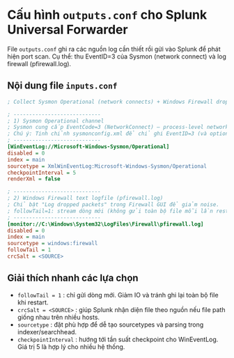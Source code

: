# Cấu hình `outputs.conf` cho Splunk Universal Forwarder

File `outputs.conf` ghi ra các nguồn log cần thiết rồi gửi vào Splunk để phát hiện port scan.
Cụ thể: thu EventID=3 của Sysmon (network connect) và log firewall (pfirewall.log).


## Nội dung file `inputs.conf`

```ini
; Collect Sysmon Operational (network connects) + Windows Firewall dropped log

; ----------------------------
; 1) Sysmon Operational channel
; Sysmon cung cấp EventCode=3 (NetworkConnect) — process-level network events
; Chú ý: Tinh chỉnh sysmonconfig.xml để chỉ ghi EventID=3 (và optional EventID=1)
; ----------------------------
[WinEventLog://Microsoft-Windows-Sysmon/Operational]
disabled = 0
index = main
sourcetype = XmlWinEventLog:Microsoft-Windows-Sysmon/Operational
checkpointInterval = 5
renderXml = false

; ----------------------------
; 2) Windows Firewall text logfile (pfirewall.log)
; Chỉ bật "Log dropped packets" trong Firewall GUI để giảm noise.
; followTail=1: stream dòng mới (không gửi toàn bộ file mỗi lần restart)
; ----------------------------
[monitor://C:\Windows\System32\LogFiles\Firewall\pfirewall.log]
disabled = 0
index = main
sourcetype = windows:firewall
followTail = 1
crcSalt = <SOURCE>
```

## Giải thích nhanh các lựa chọn

* `followTail = 1` : chỉ gửi dòng mới. Giảm IO và tránh ghi lại toàn bộ file khi restart.
* `crcSalt = <SOURCE>` : giúp Splunk nhận diện file theo nguồn nếu file path giống nhau trên nhiều hosts.
* `sourcetype` : đặt phù hợp để dễ tạo sourcetypes và parsing trong indexer/searchhead.
* `checkpointInterval` : hướng tới tần suất checkpoint cho WinEventLog. Giá trị 5 là hợp lý cho nhiều hệ thống.

